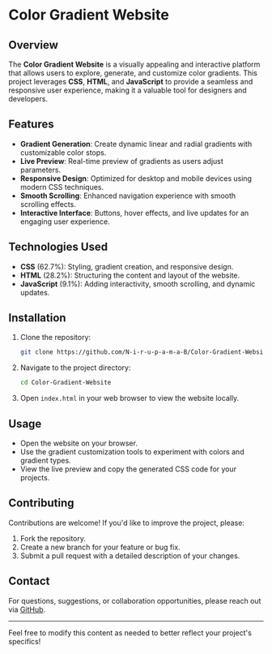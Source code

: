 # Color Gradient Website

## Overview
The **Color Gradient Website** is a visually appealing and interactive platform that allows users to explore, generate, and customize color gradients. This project leverages **CSS**, **HTML**, and **JavaScript** to provide a seamless and responsive user experience, making it a valuable tool for designers and developers.

## Features
- **Gradient Generation**: Create dynamic linear and radial gradients with customizable color stops.
- **Live Preview**: Real-time preview of gradients as users adjust parameters.
- **Responsive Design**: Optimized for desktop and mobile devices using modern CSS techniques.
- **Smooth Scrolling**: Enhanced navigation experience with smooth scrolling effects.
- **Interactive Interface**: Buttons, hover effects, and live updates for an engaging user experience.

## Technologies Used
- **CSS** (62.7%): Styling, gradient creation, and responsive design.
- **HTML** (28.2%): Structuring the content and layout of the website.
- **JavaScript** (9.1%): Adding interactivity, smooth scrolling, and dynamic updates.

## Installation
1. Clone the repository:
   ```bash
   git clone https://github.com/N-i-r-u-p-a-m-a-B/Color-Gradient-Website.git
   ```
2. Navigate to the project directory:
   ```bash
   cd Color-Gradient-Website
   ```
3. Open `index.html` in your web browser to view the website locally.

## Usage
- Open the website on your browser.
- Use the gradient customization tools to experiment with colors and gradient types.
- View the live preview and copy the generated CSS code for your projects.

## Contributing
Contributions are welcome! If you'd like to improve the project, please:
1. Fork the repository.
2. Create a new branch for your feature or bug fix.
3. Submit a pull request with a detailed description of your changes.

## Contact
For questions, suggestions, or collaboration opportunities, please reach out via [GitHub](https://github.com/N-i-r-u-p-a-m-a-B).

---

Feel free to modify this content as needed to better reflect your project's specifics!
